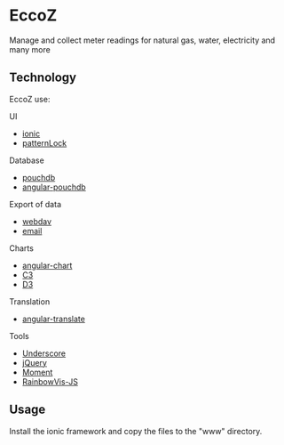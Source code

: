 # EccoZ

Manage and collect meter readings for natural gas, water, electricity and many more


## Technology

EccoZ use:

UI
* [ionic]
* [patternLock]

Database
* [pouchdb]
* [angular-pouchdb]


Export of data
* [webdav]
* [email]

Charts
* [angular-chart]
* [C3]
* [D3]

Translation
* [angular-translate]

Tools
* [Underscore]
* [jQuery]
* [Moment]
* [RainbowVis-JS]

## Usage

Install the ionic framework and copy the files to the "www" directory.


[ionic]: http://ionicframework.com
[pouchdb]: http://pouchdb.com
[angular-chart]: https://github.com/maxklenk/angular-chart
[angular-translate]: http://github.com/angular-translate/angular-translate
[C3]: https://github.com/masayuki0812/c3
[D3]: https://github.com/mbostock/d3
[jQuery]: http://jquery.com/
[patternLock]: https://github.com/s-yadav/patternLock
[Underscore]: https://github.com/jashkenas/underscore
[webdav]: https://github.com/sara-nl/js-webdav-client
[Moment]: https://github.com/moment/moment/
[RainbowVis-JS]: https://github.com/anomal/RainbowVis-JS
[email]: https://github.com/katzer/cordova-plugin-email-composer
[angular-pouchdb]: https://github.com/angular-pouchdb/angular-pouchdb

